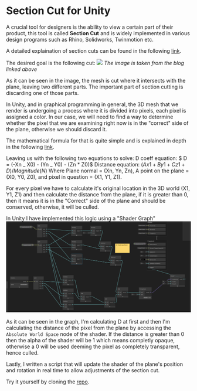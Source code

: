 # Section Cut for Unity

A crucial tool for designers is the ability to view a certain part of their product, this tool is called **Section Cut** and is widely implemented in various design programs such as Rhino, Solidworks, Twinmotion etc.

A detailed explaination of section cuts can be found in the following [link](https://themagnumgroup.net/Blog/section-drawing/).

The desired goal is the following cut:
![](https://themagnumgroup.net/Blog/wp-content/uploads/2020/04/cutting-plane.jpg) _The image is taken from the blog linked above_

As it can be seen in the image, the mesh is cut where it intersects with the plane, leaving two different parts.
The important part of section cutting is discarding one of those parts.

In Unity, and in graphical programming in general, the 3D mesh that we render is undergoing a process where it is divided into pixels, each pixel is assigned a color.
In our case, we will need to find a way to determine whether the pixel that we are examining right now is in the "correct" side of the plane, otherwise we should discard it.

The mathematical formula for that is quite simple and is explained in depth in the following [link](https://mathinsight.org/distance_point_plane).

Leaving us with the following two equations to solve:
D coeff equation: $ D = (-Xn _ X0) - (Yn _ Y0) - (Zn \* Z0)$
Distance equation: $(Ax1 + By1 + Cz1 + D)/Magnitude(N)$
Where Plane normal = (Xn, Yn, Zn), A point on the plane = (X0, Y0, Z0), and pixel in question = (X1, Y1, Z1).

For every pixel we have to calculate it's original location in the 3D world (X1, Y1, Z1) and then calculate the distance from the plane, if it is greater than 0, then it means it is in the "Correct" side of the plane and should be conserved, otherwise, it will be culled.

In Unity I have implemented this logic using a "Shader Graph"
![alt](/assets/projects/UnitySectionCuts/ShaderGraph.png)

As it can be seen in the graph, I'm calculating D at first and then I'm calculating the distance of the pixel from the plane by accessing the `Absolute World Space` node of the shader.
If the distance is greater than 0 then the alpha of the shader will be 1 which means completly opaque, otherwise a 0 will be used deeming the pixel as completely transparent, hence culled.

Lastly, I written a script that will update the shader of the plane's position and rotation in real time to allow adjustments of the section cut.

Try it yourself by cloning the [repo](https://github.com/noamcoh/SectionCuts).
